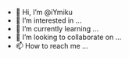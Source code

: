 - 👋 Hi, I’m @iYmiku
- 👀 I’m interested in ...
- 🌱 I’m currently learning ...
- 💞️ I’m looking to collaborate on ...
- 📫 How to reach me ...

<!---
iYmiku/iYmiku is a ✨ special ✨ repository because its `README.md` (this file) appears on your GitHub profile.
You can click the Preview link to take a look at your changes.
--->
